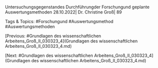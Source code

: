 Untersuchungsgegenstandes
Durchführungder Forschungund geplante
Auswertungsmethoden
28.10.2022| Dr. Christine Groß| 89

   Tags & Topics:
   #Forschungund
   #Auswertungsmethod
   #Auswertungsmethoden

[Previous: #Grundlagen des wissenschaftlichen Arbeitens_Groß_II_030323_4](Grundlagen des wissenschaftlichen Arbeitens_Groß_II_030323_4.md)

[Next: #Grundlagen des wissenschaftlichen Arbeitens_Groß_II_030323_4](Grundlagen des wissenschaftlichen Arbeitens_Groß_II_030323_4.md)